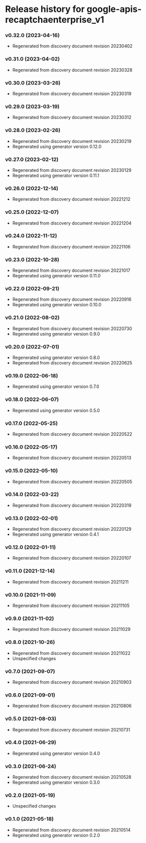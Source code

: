 # Release history for google-apis-recaptchaenterprise_v1

### v0.32.0 (2023-04-16)

* Regenerated from discovery document revision 20230402

### v0.31.0 (2023-04-02)

* Regenerated from discovery document revision 20230328

### v0.30.0 (2023-03-26)

* Regenerated from discovery document revision 20230319

### v0.29.0 (2023-03-19)

* Regenerated from discovery document revision 20230312

### v0.28.0 (2023-02-26)

* Regenerated from discovery document revision 20230219
* Regenerated using generator version 0.12.0

### v0.27.0 (2023-02-12)

* Regenerated from discovery document revision 20230129
* Regenerated using generator version 0.11.1

### v0.26.0 (2022-12-14)

* Regenerated from discovery document revision 20221212

### v0.25.0 (2022-12-07)

* Regenerated from discovery document revision 20221204

### v0.24.0 (2022-11-12)

* Regenerated from discovery document revision 20221106

### v0.23.0 (2022-10-28)

* Regenerated from discovery document revision 20221017
* Regenerated using generator version 0.11.0

### v0.22.0 (2022-09-21)

* Regenerated from discovery document revision 20220916
* Regenerated using generator version 0.10.0

### v0.21.0 (2022-08-02)

* Regenerated from discovery document revision 20220730
* Regenerated using generator version 0.9.0

### v0.20.0 (2022-07-01)

* Regenerated using generator version 0.8.0
* Regenerated from discovery document revision 20220625

### v0.19.0 (2022-06-18)

* Regenerated using generator version 0.7.0

### v0.18.0 (2022-06-07)

* Regenerated using generator version 0.5.0

### v0.17.0 (2022-05-25)

* Regenerated from discovery document revision 20220522

### v0.16.0 (2022-05-17)

* Regenerated from discovery document revision 20220513

### v0.15.0 (2022-05-10)

* Regenerated from discovery document revision 20220505

### v0.14.0 (2022-03-22)

* Regenerated from discovery document revision 20220319

### v0.13.0 (2022-02-01)

* Regenerated from discovery document revision 20220129
* Regenerated using generator version 0.4.1

### v0.12.0 (2022-01-11)

* Regenerated from discovery document revision 20220107

### v0.11.0 (2021-12-14)

* Regenerated from discovery document revision 20211211

### v0.10.0 (2021-11-09)

* Regenerated from discovery document revision 20211105

### v0.9.0 (2021-11-02)

* Regenerated from discovery document revision 20211029

### v0.8.0 (2021-10-26)

* Regenerated from discovery document revision 20211022
* Unspecified changes

### v0.7.0 (2021-09-07)

* Regenerated from discovery document revision 20210903

### v0.6.0 (2021-09-01)

* Regenerated from discovery document revision 20210806

### v0.5.0 (2021-08-03)

* Regenerated from discovery document revision 20210731

### v0.4.0 (2021-06-29)

* Regenerated using generator version 0.4.0

### v0.3.0 (2021-06-24)

* Regenerated from discovery document revision 20210528
* Regenerated using generator version 0.3.0

### v0.2.0 (2021-05-19)

* Unspecified changes

### v0.1.0 (2021-05-18)

* Regenerated from discovery document revision 20210514
* Regenerated using generator version 0.2.0

